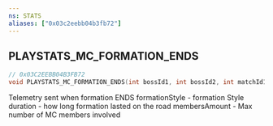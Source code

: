 ```yaml
---
ns: STATS
aliases: ["0x03c2eebb04b3fb72"]
---
```

## PLAYSTATS_MC_FORMATION_ENDS

```c
// 0x03C2EEBB04B3FB72
void PLAYSTATS_MC_FORMATION_ENDS(int bossId1, int bossId2, int matchId1, int matchId2, int formationStyle, int duration, int membersAmount);
```

Telemetry sent when formation ENDS formationStyle - formation Style duration - how long formation lasted on the road membersAmount - Max number of MC members involved

